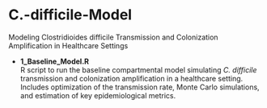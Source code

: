 # C.-difficile-Model
 Modeling Clostridioides difficile Transmission and Colonization Amplification in Healthcare Settings

- **1_Baseline_Model.R**  
R script to run the baseline compartmental model simulating *C. difficile* transmission and colonization amplification in a healthcare setting.  
Includes optimization of the transmission rate, Monte Carlo simulations, and estimation of key epidemiological metrics.

